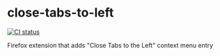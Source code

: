 # close-tabs-to-left
<p align="left">
  <a href="https://github.com/ParkerM/close-tabs-to-left/actions"><img alt="CI status" src="https://github.com/ParkerM/close-tabs-to-left/workflows/CI/badge.svg"></a>
</p>

Firefox extension that adds "Close Tabs to the Left" context menu entry
